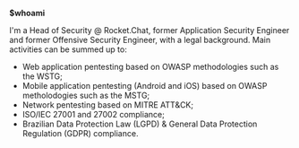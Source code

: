 <strong><p>$whoami</p></strong>
 I'm a Head of Security @ Rocket.Chat, former Application Security Engineer and former Offensive Security Engineer, with a legal background. Main activities can be summed up to:
 <p></p>
 <ul>
  <li>Web application pentesting based on OWASP methodologies such as the WSTG;</li>
  <li>Mobile application pentesting (Android and iOS) based on OWASP metholodogies such as the MSTG;</li>
  <li>Network pentesting based on MITRE ATT&CK;</li>
  <li>ISO/IEC 27001 and 27002 compliance;</li>
  <li>Brazilian Data Protection Law (LGPD) & General Data Protection Regulation (GDPR) compliance.</li>
 </ul>
</div>
